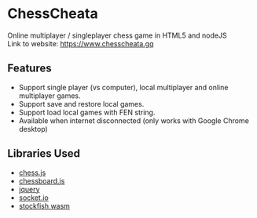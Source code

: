 # ChessCheata
Online multiplayer / singleplayer chess game in HTML5 and nodeJS <br />
Link to website: https://www.chesscheata.gq

## Features
 - Support single player (vs computer), local multiplayer and online multiplayer games.
 - Support save and restore local games.
 - Support load local games with FEN string.
 - Available when internet disconnected (only works with Google Chrome desktop)

## Libraries Used
 - <a href="https://github.com/jhlywa/chess.js/" target="_blank">chess.js</a>
 - <a href="https://chessboardjs.com/" target="_blank">chessboard.js</a>
 - <a href="https://jquery.com" target="_blank">jquery</a>
 - <a href="https://socket.io" target="_blank">socket.io</a>
 - <a href="https://github.com/lichess-org/stockfish.wasm" target="_blank">stockfish wasm</a>
